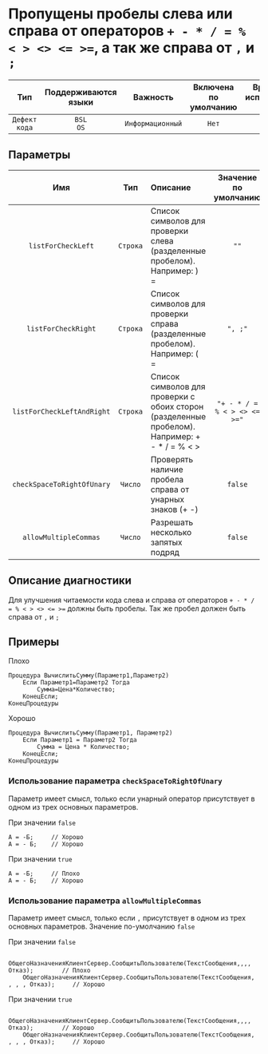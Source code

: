 # Пропущены пробелы слева или справа от операторов `+ - * / = % < > <> <= >=`, а так же справа от `,` и `;`

| Тип | Поддерживаются<br/>языки | Важность | Включена<br/>по умолчанию | Время на<br/>исправление (мин) | Тэги |
| :-: | :-: | :-: | :-: | :-: | :-: |
| `Дефект кода` | `BSL`<br/>`OS` | `Информационный` | `Нет` | `1` | `badpractice` |

## Параметры 

| Имя | Тип | Описание | Значение по умолчанию |
| :-: | :-: | :-- | :-: |
| `listForCheckLeft` | `Строка` | Список символов для проверки слева (разделенные пробелом). Например: ) = | `""` |
| `listForCheckRight` | `Строка` | Список символов для проверки справа (разделенные пробелом). Например: ( = | `", ;"` |
| `listForCheckLeftAndRight` | `Строка` | Список символов для проверки с обоих сторон (разделенные пробелом). Например: + - * / = % < > | `"+ - * / = % < > <> <= >="` |
| `checkSpaceToRightOfUnary` | `Число` | Проверять наличие пробела справа от унарных знаков (+ -) | `false` |
| `allowMultipleCommas` | `Число` | Разрешать несколько запятых подряд | `false` |

<!-- Блоки выше заполняются автоматически, не трогать -->
## Описание диагностики

Для улучшения читаемости кода слева и справа от операторов `+ - * / = % < > <> <= >=` должны быть пробелы.
Так же пробел должен быть справа от `,` и `;`

## Примеры

Плохо

```bsl
Процедура ВычислитьСумму(Параметр1,Параметр2)
    Если Параметр1=Параметр2 Тогда
        Сумма=Цена*Количество;
    КонецЕсли;
КонецПроцедуры
```

Хорошо

```bsl
Процедура ВычислитьСумму(Параметр1, Параметр2)
    Если Параметр1 = Параметр2 Тогда
        Сумма = Цена * Количество;
    КонецЕсли;
КонецПроцедуры
```

### Использование параметра `checkSpaceToRightOfUnary`

Параметр имеет смысл, только если унарный оператор присутствует в одном из трех основных параметров.

При значении `false` 

```bsl
А = -Б;     // Хорошо
А = - Б;    // Хорошо
```

При значении `true`

```bsl
А = -Б;     // Плохо
А = - Б;    // Хорошо
```

### Использование параметра `allowMultipleCommas`

Параметр имеет смысл, только если `,` присутствует в одном из трех основных параметров. Значение по-умолчанию `false`

При значении `false`

```bsl
    ОбщегоНазначенияКлиентСервер.СообщитьПользователю(ТекстСообщения,,,, Отказ);        // Плохо
    ОбщегоНазначенияКлиентСервер.СообщитьПользователю(ТекстСообщения, , , , Отказ);     // Хорошо
```

При значении `true`

```bsl
    ОбщегоНазначенияКлиентСервер.СообщитьПользователю(ТекстСообщения,,,, Отказ);        // Хорошо
    ОбщегоНазначенияКлиентСервер.СообщитьПользователю(ТекстСообщения, , , , Отказ);     // Хорошо
```
